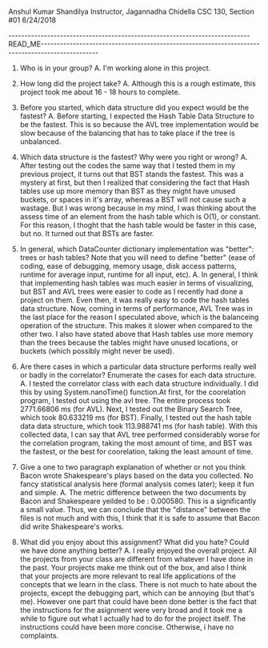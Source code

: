 Anshul Kumar Shandilya
Instructor, Jagannadha Chidella
CSC 130, Section #01
6/24/2018

---------------------------------------------------------------------------READ_ME------------------------------------------------------------------------------------------------

1. Who is in your group?
A. I'm working alone in this project.

2. How long did the project take?
A. Although this is a rough estimate, this project took me about 16 - 18 hours to complete.

3. Before you started, which data structure did you expect would be the fastest?
A. Before starting, I expected the Hash Table Data Structure to be the fastest. This is so because the AVL tree implementation would be slow because of the balancing 
	that has to take place if the tree is unbalanced.

4. Which data structure is the fastest? Why were you right or wrong?
A. After testing out the codes the same way that I tested them in my previous project, it turns out that BST stands the fastest. This was a mystery at first, but then I realized 
	that considering the fact that Hash tables use up more memory than BST as they might have unused buckets, or spaces in it's array, whereas a BST will not cause such a wastage.
	But I was wrong because in my mind, I was thinking about the assess time of an element from the hash table which is O(1), or constant. For this reason, I thoght that the hash
	table would be	faster in this case, but no. It turned out that BSTs are faster.
	
5. In general, which DataCounter dictionary implementation was "better": trees or hash tables? Note that you will need to define "better" (ease of coding, ease of debugging,
	memory usage, disk access patterns, runtime for average input, runtime for all input, etc).
A. In general, I think that implementing hash tables was much easier in terms of visualizing, but BST and AVL trees were easier to code as I recently had done a project on them.
	Even then, it was really easy to code the hash tables data structure. Now, coming in terms of performance, AVL Tree was in the last place for the reason I speculated above, which
	is the balanceing operation of the structure. This makes it slower when compared to the other two. I also have stated above that Hash tables use more memory than the trees because
	the tables might have unused locations, or buckets (which possibly might never be used).
	
6. Are there cases in which a particular data structure performs really well or badly in the correlator? Enumerate the cases for each data structure.
A. I tested the correlator class with each data structure individually. I did this by using System.nanoTime() function.At first, for the coorelation program, I tested out using the 
	avl tree. The entire process took 2771.66806 ms (for AVL). Next, I tested out the Binary Search Tree, which took 80.633219 ms (for BST). Finally, I tested out the hash table data 
	data structure, which took 113.988741 ms (for hash table). With this collected data, I can say that AVL tree performed considerably worse for the correlation program, taking 
	the most amount of time, and BST was the fastest, or the best for coorelation, taking the least amount of time.

7. Give a one to two paragraph explanation of whether or not you think Bacon wrote Shakespeare's plays based on the data you collected. No fancy statistical analysis here 
	(formal analysis comes later); keep it fun and simple.
A. The metric difference between the two documents by Bacon and Shakespeare yeilded to be : 0.000580. This is a significantly a small value. Thus, we can conclude that the "distance"
	between the files is not much and with this, I think that it is safe to assume that Bacon did write Shakespeare's works.

9. What did you enjoy about this assignment? What did you hate? Could we have done anything better?
A. I really enjoyed the overall project. All the projects from your class are different from whatever I have done in the past. Your projects make me think out of the box, and also
	I think that your projects are more relevant to real life applications of the concepts that we learn in the class. There is not much to hate about the projects, except the debugging
	part, which can be annoying (but that's me). However one part that could have been done better is the fact that the instructions for the asignment were very broad and it took me a while
	to figure out what I actually had to do for the project itself. The instructions could have been more concise. Otherwise, i have no complaints.
	
